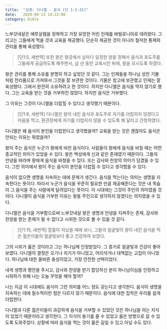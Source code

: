 ```yaml
---
title:  "성경: 다니엘 - 음식 (단 1:1-21)"
date:   2020-09-13 14:22:00
category: bible
---
```


느부갓네살은 예루살렘을 정복하고 가장 유망한 어린 인재를 바빌로니아로 데려왔다. 
그리고는 그들에게 먹을 것과 교육을 제공했다. 
단순히 제공한 것이 아니라 철저한 통제와 관리를 통해 육성했다. 

> [단1:5, 새번역] 또한 왕은 왕궁에서 날마다 일정한 양을 정해서 음식과 포도주를 그들에게 공급하도록 해주면서, 삼 년 동안 교육시킨 뒤에, 왕을 모시도록 하였다.

왕은 관리를 통해 소유를 분명히 하고 싶었던 것 같다. 
그는 인재들을 하나님 성전 기물처럼 전리품으로 가져와서 그것을 잘 보관한 것이다. 
기물은 창고에 보관했고 인재는 잘 육성했다. 
그래서 완전히 소유하려고 한 것이다. 
하지만 다니엘은 음식을 먹지 않기로 했다. 
그는 교육을 받는 것을 거부하진 않았다. 
하지만 음식은 거부했다.

그 이유는 그것이 다니엘을 더럽힐 수 있다고 생각했기 때문이다. 

> [단1:8, 새번역] 다니엘은 왕이 내린 음식과 포도주로 자기를 더럽히지 않겠다고 마음을 먹고, 환관장에게 자기를 더럽히지 않을 수 있도록 해 달라고 간청하였다.

다니엘은 왜 음식이 본인을 더럽힌다고 생각했을까? 
교육을 받는 것은 괜찮아도 음식은 안되는 이유는 뭐였을까?

왕이 주는 음식은 누군가 왕에게 바친 음식이다. 
사람들이 왕에게 음식을 바칠 때는 어떤 종교적인 의미가 있었을 수 있다. 
왕은 백성에게 신과 같은 존재였기 때문이다. 
그들의 안녕을 바라며 왕에게 음식을 바쳤을 수 있다. 
또는 감사와 찬양의 의미가 담겼을 수 있다. 
그런 의미에서 왕이 주는 음식이 본인을 더럽힐 수 있다고 생각했을 수 있다.

음식이 없으면 생명을 지속하는 데에 문제가 생긴다. 
음식을 먹는다는 의미는 생명을 지속한다는 뜻이다. 
따라서 누군가 음식을 꾸준히 필요한 만큼 제공해준다는 것은 내 목숨이 그 음식을 주는 사람에게 달려있다는 뜻이다. 
이 시대에는 그것이 주인의 의미였을 것이다. 
다니엘이 음식을 거부한 이유는 왕을 주인으로 생각하지 않겠다는 의지였을 수 있다.

다니엘은 음식을 거부함으로써 느부갓네살 왕은 생명과 안녕을 지켜주는 존재, 감사와 찬양을 받는 존재가 될 수 없다고 시위한 것으로 볼 수 있을 것 같다. 

> [단1:15, 새번역] 열흘이 지났을 때에 보니, 그들의 얼굴빛이 왕이 내린 음식을 먹은 젊은이들의 얼굴빛보다 좋고 건강하여 보였다.

그의 시위가 옳은 것이라고 그는 하나님께 인정받았다. 
그 증거로 얼굴빛과 건강이 좋아보였다. 
다니엘의 결정은 오기나 치기가 아니었고, 어리석거나 대책없는 고집이 아니었다. 
하나님에 대한 올바른 충성이었고, 가장 안전한 선택이었다.

내게 생명과 평안을 주시고, 감사와 찬양을 받기 합당하신 분이 하나님이심을 인정하고 시위하기 위해 나는 오늘 무엇을 해야 할까? 

나는 지금 이 시대에도 음식이 그런 의미를 어느 정도 갖는다고 생각한다. 
음식이 생명을 지속하는 데에 필수적이란 점은 다르지 않기 때문이다. 
음식에 대한 집착은 우리를 쉽게 더럽힌다.

다니엘과 다른 젊은이들이 과감하게 음식을 거부할 수 있었던 것은 하나님을 아는 지식이 있었기 때문이라고 생각한다. 
그 지식이 용기를 줄 수 있었고 옳은 방향으로 갈 수 있도록 도와주었다. 
상황에 따라 음식을 먹는 것이 옳은 길일 수 있고 아닐 수도 있다.


